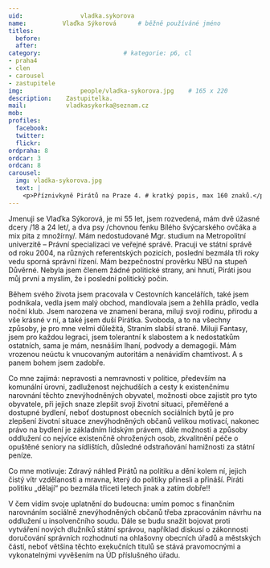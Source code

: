 ```yaml
---
uid:                vladka.sykorova
name:          Vlaďka Sýkorová  	# běžně používáné jméno
titles:
  before:
  after:
category:                       # kategorie: p6, cl
- praha4
- clen
- carousel
- zastupitele
img: 		        people/vladka-sykorova.jpg    # 165 x 220
description:    Zastupitelka.	
mail:           vladkasykorka@seznam.cz
mob: 			
profiles:
  facebook:
  twitter: 
  flickr: 
ordpraha: 8
ordcar: 3
ordcan: 8
carousel:
  img: vladka-sykorova.jpg
  text: |
    <p>Příznivkyně Pirátů na Praze 4. # kratký popis, max 160 znaků.</p>
---
```

Jmenuji se Vlaďka Sýkorová, je mi 55 let, jsem rozvedená, mám dvě úžasné dcery /18 a 24 let/, a dva psy /chovnou fenku Bílého
švýcarského ovčáka a mix pita z množírny/. Mám nedostudované Mgr. studium na Metropolitní univerzitě – Právní specializaci ve
veřejné správě. Pracuji ve státní správě od roku 2004, na různých referentských pozicích, poslední bezmála tři roky vedu sporná
správní řízení. Mám bezpečnostní prověrku NBÚ na stupeň Důvěrné. Nebyla jsem členem žádné politické strany, ani hnutí, Piráti
jsou můj první a myslím, že i poslední politický počin.

Během svého života jsem pracovala v Cestovních kancelářích, také jsem podnikala, vedla jsem malý obchod, mandlovala jsem a
žehlila prádlo, vedla noční klub. Jsem narozena ve znamení berana, miluji svoji rodinu, přírodu a vše krásné v ní, a také jsem
duší Pirátka. Svoboda, a to na všechny způsoby, je pro mne velmi důležitá, Straním slabší straně. Miluji Fantasy, jsem pro
každou legraci, jsem tolerantní k slabostem a k nedostatkům ostatních, sama je mám, nesnáším lhaní, podvody a demagogii. Mám
vrozenou neúctu k vnucovaným autoritám a nenávidím chamtivost. A s panem bohem jsem zadobře.

Co mne zajímá: nepravosti a nemravnosti v politice, především na komunální úrovni, zadluženost nejchudších a cesty k
existenčnímu narovnání těchto znevýhodněných obyvatel, možnosti obce zajistit pro tyto obyvatele, při jejich snaze zlepšit
svoji životní situaci, přeměřené a dostupné bydlení, neboť dostupnost obecních sociálních bytů je pro zlepšení životní situace
znevýhodněných občanů velikou motivací, nakonec právo na bydlení je základním lidským právem, dále možnosti a způsoby oddlužení
co nejvíce existenčně ohrožených osob, zkvalitnění péče o opuštěné seniory na sídlištích, důsledné odstraňování hamižnosti za
státní peníze.

Co mne motivuje: Zdravý náhled Pirátů na politiku a dění kolem ní, jejich čistý vítr vzdělanosti a mravna, který do politiky
přinesli a přináší. Piráti politiku „dělají“ po bezmála třiceti letech jinak a zatím dobře!!

V čem vidím svoje uplatnění do budoucna: umím pomoc s finančním narovnáním sociálně znevýhodněných občanů třeba zpracováním
návrhu na oddlužení u insolvenčního soudu. Dále se budu snažit bojovat proti vytváření nových dlužníků státní správou,
například diskusí o zákonnosti doručování správních rozhodnutí na ohlašovny obecních úřadů a městských částí, neboť většina
těchto exekučních titulů se stává pravomocnými a vykonatelnými vyvěšením na ÚD příslušného úřadu.

